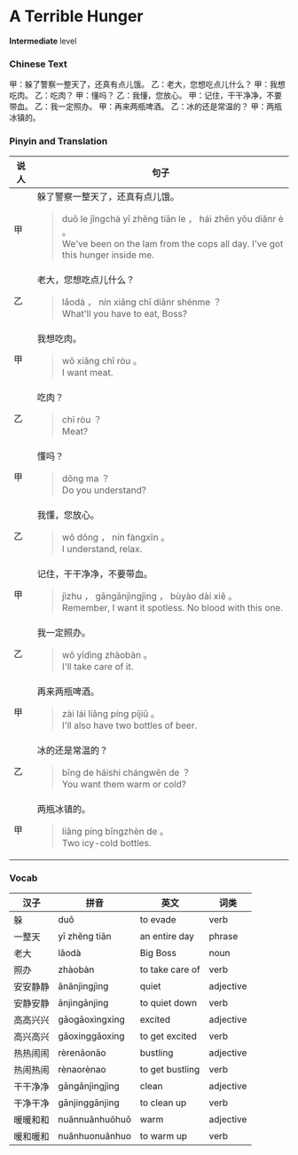 # A Terrible Hunger
**Intermediate** level
### Chinese Text
甲：躲了警察一整天了，还真有点儿饿。
乙：老大，您想吃点儿什么？
甲：我想吃肉。
乙：吃肉？
甲：懂吗？
乙：我懂，您放心。
甲：记住，干干净净，不要带血。
乙：我一定照办。
甲：再来两瓶啤酒。
乙：冰的还是常温的？
甲：两瓶冰镇的。

### Pinyin and Translation
|说人|句子|
|----|----|
|甲|躲了警察一整天了，还真有点儿饿。<blockquote>duǒ le jǐngchá yī zhěng tiān le ， hái zhēn yǒu diǎnr è 。<br />We've been on the lam from the cops all day. I've got this hunger inside me.</blockquote>|
|乙|老大，您想吃点儿什么？<blockquote>lǎodà ， nín xiǎng chī diǎnr shénme ？<br />What'll you have to eat, Boss?</blockquote>|
|甲|我想吃肉。<blockquote>wǒ xiǎng chī ròu 。<br />I want meat.</blockquote>|
|乙|吃肉？<blockquote>chī ròu ？<br />Meat?</blockquote>|
|甲|懂吗？<blockquote>dǒng ma ？<br />Do you understand?</blockquote>|
|乙|我懂，您放心。<blockquote>wǒ dǒng ， nín fàngxīn 。<br />I understand, relax.</blockquote>|
|甲|记住，干干净净，不要带血。<blockquote>jìzhu ， gāngānjìngjìng ， bùyào dài xiě 。<br />Remember, I want it spotless. No blood with this one.</blockquote>|
|乙|我一定照办。<blockquote>wǒ yīdìng zhàobàn 。<br />I'll take care of it.</blockquote>|
|甲|再来两瓶啤酒。<blockquote>zài lái liǎng píng píjiǔ 。<br />I'll also have two bottles of beer.</blockquote>|
|乙|冰的还是常温的？<blockquote>bīng de háishi chángwēn de ？<br />You want them warm or cold?</blockquote>|
|甲|两瓶冰镇的。<blockquote>liǎng píng bīngzhèn de 。<br />Two icy-cold bottles.</blockquote>|
### Vocab
|汉子|拼音|英文|词类|
|----|----|----|----|
|躲|duǒ|to evade|verb|
|一整天|yī zhěng tiān|an entire day|phrase|
|老大|lǎodà|Big Boss|noun|
|照办|zhàobàn|to take care of|verb|
|安安静静|ānānjìngjìng|quiet|adjective|
|安静安静|ānjingānjing|to quiet down|verb|
|高高兴兴|gāogāoxìngxìng|excited|adjective|
|高兴高兴|gāoxinggāoxing|to get excited|verb|
|热热闹闹|rèrenāonāo|bustling|adjective|
|热闹热闹|rènaorènao|to get bustling|verb|
|干干净净|gāngānjìngjìng|clean|adjective|
|干净干净|gānjinggānjing|to clean up|verb|
|暖暖和和|nuǎnnuǎnhuōhuō|warm|adjective|
|暖和暖和|nuǎnhuonuǎnhuo|to warm up|verb|